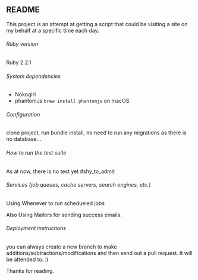 ## README

This project is an attempt at getting a script that could be visiting a site on my behalf at a specific time each day.

###### Ruby version
Ruby 2.2.1
###### System dependencies
 * Nokogiri
 * phantomJs `brew install phantomjs` on macOS

###### Configuration
clone project, run bundle install, no need to run any migrations as there is no database...

###### How to run the test suite
As at now, there is no test yet #shy_to_admit

###### Services (job queues, cache servers, search engines, etc.)
Using Whenever to run schedueled jobs

Also Using Mailers for sending success emails.

###### Deployment instructions
you can always create a new branch to make additions/subtractions/modifications and then send out a pull request. It will be attended to. :)


Thanks for reading.
